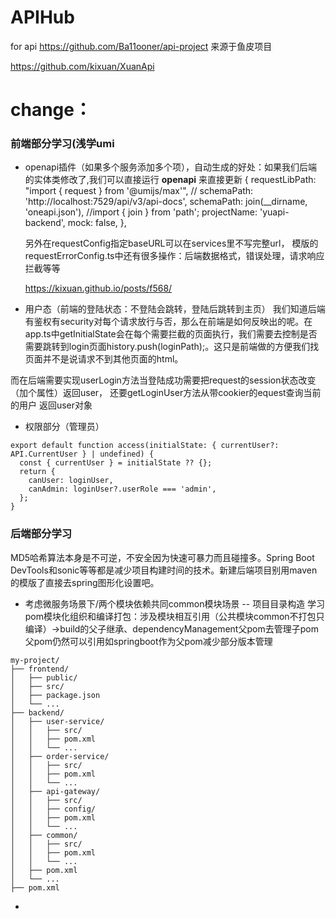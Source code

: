 # APIHub
for api
https://github.com/Ba11ooner/api-project 来源于鱼皮项目

https://github.com/kixuan/XuanApi
# change：
### 前端部分学习(浅学umi
- openapi插件（如果多个服务添加多个项），自动生成的好处：如果我们后端的实体类修改了,我们可以直接运行 **openapi** 来直接更新
    {
      requestLibPath: "import { request } from '@umijs/max'",
//       schemaPath: 'http://localhost:7529/api/v3/api-docs',
      schemaPath: join(__dirname, 'oneapi.json'), //import { join } from 'path';
      projectName: 'yuapi-backend',
      mock: false,
    },

  另外在requestConfig指定baseURL可以在services里不写完整url，
  模版的requestErrorConfig.ts中还有很多操作：后端数据格式，错误处理，请求响应拦截等等

  https://kixuan.github.io/posts/f568/
- 用户态（前端的登陆状态：不登陆会跳转，登陆后跳转到主页）
我们知道后端有鉴权有security对每个请求放行与否，那么在前端是如何反映出的呢。在app.ts中getInitialState会在每个需要拦截的页面执行，我们需要去控制是否需要跳转到login页面history.push(loginPath);。这只是前端做的方便我们找页面并不是说请求不到其他页面的html。

而在后端需要实现userLogin方法当登陆成功需要把request的session状态改变（加个属性）返回user， 还要getLoginUser方法从带cookier的equest查询当前的用户 返回user对象

- 权限部分（管理员）
```
export default function access(initialState: { currentUser?: API.CurrentUser } | undefined) {
  const { currentUser } = initialState ?? {};
  return {
    canUser: loginUser,
    canAdmin: loginUser?.userRole === 'admin',
  };
}
```

### 后端部分学习
MD5哈希算法本身是不可逆，不安全因为快速可暴力而且碰撞多。Spring Boot DevTools和sonic等等都是减少项目构建时间的技术。新建后端项目别用maven的模版了直接去spring图形化设置吧。
- 考虑微服务场景下/两个模块依赖共同common模块场景 -- 项目目录构造
学习pom模块化组织和编译打包：涉及模块相互引用（公共模块common不打包只编译）->build的父子继承、dependencyManagement父pom去管理子pom
父pom仍然可以引用如springboot作为父pom减少部分版本管理
```
my-project/
├── frontend/
│   ├── public/
│   ├── src/
│   ├── package.json
│   └── ...
├── backend/
│   ├── user-service/
│   │   ├── src/
│   │   ├── pom.xml
│   │   └── ...
│   ├── order-service/
│   │   ├── src/
│   │   ├── pom.xml
│   │   └── ...
│   ├── api-gateway/
│   │   ├── src/
│   │   ├── config/
│   │   ├── pom.xml
│   │   └── ...
│   ├── common/
│   │   ├── src/
│   │   ├── pom.xml
│   │   └── ...
│   ├── pom.xml
│   └── ...
├── pom.xml
```
- 
